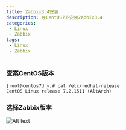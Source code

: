 ```yaml
---
title: Zabbix3.4安装
description: 在CentOS7下安装Zabbix3.4
categories:
 - Linux
 - Zabbix
tags:
 - Linux  
 - Zabbix
---  
```

 
### 查案CentOS版本  
```shell  
[root@centos7d ~]# cat /etc/redhat-release  
CentOS Linux release 7.2.1511 (AltArch)  
```  
### 选择Zabbix版本  
![Alt text](http://p92ijvt1x.bkt.clouddn.com/zabbix_001.png "选择zabbix版本")  


